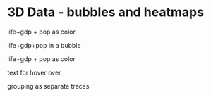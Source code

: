 # 3D Data - bubbles and heatmaps


life+gdp + pop as color

life+gdp+pop in a bubble

life+gdp + pop as color

text for hover over

grouping as separate traces
